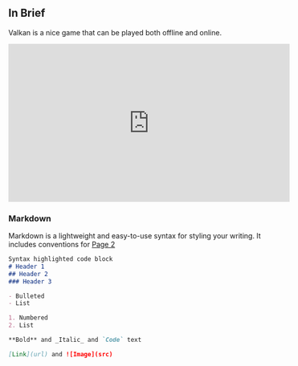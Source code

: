 ## In Brief

Valkan is a nice game that can be played both offline and online.


<iframe src="https://www.youtube.com/embed/9ziuLmKNbRI?rel=0&amp;autoplay=1&mute=1" width="560" height="315" frameborder="0" allowfullscreen></iframe>

### Markdown

Markdown is a lightweight and easy-to-use syntax for styling your writing. It includes conventions for
<a href="team.html">Page 2</a>
```markdown
Syntax highlighted code block
# Header 1
## Header 2
### Header 3

- Bulleted
- List

1. Numbered
2. List

**Bold** and _Italic_ and `Code` text

[Link](url) and ![Image](src)
```
